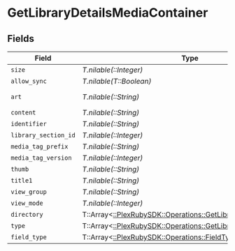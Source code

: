 # GetLibraryDetailsMediaContainer


## Fields

| Field                                                                                                                    | Type                                                                                                                     | Required                                                                                                                 | Description                                                                                                              | Example                                                                                                                  |
| ------------------------------------------------------------------------------------------------------------------------ | ------------------------------------------------------------------------------------------------------------------------ | ------------------------------------------------------------------------------------------------------------------------ | ------------------------------------------------------------------------------------------------------------------------ | ------------------------------------------------------------------------------------------------------------------------ |
| `size`                                                                                                                   | *T.nilable(::Integer)*                                                                                                   | :heavy_minus_sign:                                                                                                       | N/A                                                                                                                      | 29                                                                                                                       |
| `allow_sync`                                                                                                             | *T.nilable(T::Boolean)*                                                                                                  | :heavy_minus_sign:                                                                                                       | N/A                                                                                                                      | false                                                                                                                    |
| `art`                                                                                                                    | *T.nilable(::String)*                                                                                                    | :heavy_minus_sign:                                                                                                       | N/A                                                                                                                      | /:/resources/movie-fanart.jpg                                                                                            |
| `content`                                                                                                                | *T.nilable(::String)*                                                                                                    | :heavy_minus_sign:                                                                                                       | N/A                                                                                                                      | secondary                                                                                                                |
| `identifier`                                                                                                             | *T.nilable(::String)*                                                                                                    | :heavy_minus_sign:                                                                                                       | N/A                                                                                                                      | com.plexapp.plugins.library                                                                                              |
| `library_section_id`                                                                                                     | *T.nilable(::Integer)*                                                                                                   | :heavy_minus_sign:                                                                                                       | N/A                                                                                                                      | 1                                                                                                                        |
| `media_tag_prefix`                                                                                                       | *T.nilable(::String)*                                                                                                    | :heavy_minus_sign:                                                                                                       | N/A                                                                                                                      | /system/bundle/media/flags/                                                                                              |
| `media_tag_version`                                                                                                      | *T.nilable(::Integer)*                                                                                                   | :heavy_minus_sign:                                                                                                       | N/A                                                                                                                      | 1701731894                                                                                                               |
| `thumb`                                                                                                                  | *T.nilable(::String)*                                                                                                    | :heavy_minus_sign:                                                                                                       | N/A                                                                                                                      | /:/resources/movie.png                                                                                                   |
| `title1`                                                                                                                 | *T.nilable(::String)*                                                                                                    | :heavy_minus_sign:                                                                                                       | N/A                                                                                                                      | Movies                                                                                                                   |
| `view_group`                                                                                                             | *T.nilable(::String)*                                                                                                    | :heavy_minus_sign:                                                                                                       | N/A                                                                                                                      | secondary                                                                                                                |
| `view_mode`                                                                                                              | *T.nilable(::Integer)*                                                                                                   | :heavy_minus_sign:                                                                                                       | N/A                                                                                                                      | 65592                                                                                                                    |
| `directory`                                                                                                              | T::Array<[::PlexRubySDK::Operations::GetLibraryDetailsDirectory](../../models/operations/getlibrarydetailsdirectory.md)> | :heavy_minus_sign:                                                                                                       | N/A                                                                                                                      |                                                                                                                          |
| `type`                                                                                                                   | T::Array<[::PlexRubySDK::Operations::GetLibraryDetailsType](../../models/operations/getlibrarydetailstype.md)>           | :heavy_minus_sign:                                                                                                       | N/A                                                                                                                      |                                                                                                                          |
| `field_type`                                                                                                             | T::Array<[::PlexRubySDK::Operations::FieldType](../../models/operations/fieldtype.md)>                                   | :heavy_minus_sign:                                                                                                       | N/A                                                                                                                      |                                                                                                                          |